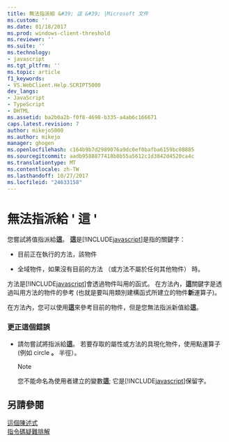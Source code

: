 ```yaml
---
title: 無法指派給 &#39; 這 &#39; |Microsoft 文件
ms.custom: ''
ms.date: 01/18/2017
ms.prod: windows-client-threshold
ms.reviewer: ''
ms.suite: ''
ms.technology:
- javascript
ms.tgt_pltfrm: ''
ms.topic: article
f1_keywords:
- VS.WebClient.Help.SCRIPT5000
dev_langs:
- JavaScript
- TypeScript
- DHTML
ms.assetid: ba2b0a2b-f0f8-4698-b335-a4ab6c166671
caps.latest.revision: 7
author: mikejo5000
ms.author: mikejo
manager: ghogen
ms.openlocfilehash: c164b9b7d2989076a9dc0ef0bafba6159bc08885
ms.sourcegitcommit: aadb9588877418b8b55a5612c1d3842d4520ca4c
ms.translationtype: MT
ms.contentlocale: zh-TW
ms.lasthandoff: 10/27/2017
ms.locfileid: "24633158"
---
```

# <a name="cannot-assign-to-39this39"></a>無法指派給 &#39; 這 &#39;
您嘗試將值指派給**這**。 **這**是[!INCLUDE[javascript](../../javascript/includes/javascript-md.md)]是指的關鍵字：  
  
-   目前正在執行的方法，該物件  
  
-   全域物件，如果沒有目前的方法 （或方法不屬於任何其他物件） 時。  
  
 方法是[!INCLUDE[javascript](../../javascript/includes/javascript-md.md)]會透過物件叫用的函式。 在方法內，**這**關鍵字是透過叫用方法的物件的參考 (也就是要叫用類別建構函式所建立的物件**新**運算子)。  
  
 在方法內，您可以使用**這**來參考目前的物件，但是您無法指派新值給**這**。  
  
### <a name="to-correct-this-error"></a>更正這個錯誤  
  
-   請勿嘗試將指派給**這**。 若要存取的屬性或方法的具現化物件，使用點運算子 (例如 circle **。** 半徑）。  
  
    > [!NOTE]
    >  您不能命名為使用者建立的變數**這**; 它是[!INCLUDE[javascript](../../javascript/includes/javascript-md.md)]保留字。  
  
## <a name="see-also"></a>另請參閱  
 [這個陳述式](../../javascript/reference/this-statement-javascript.md)   
 [指令碼疑難排解](../../javascript/advanced/troubleshooting-your-scripts-javascript.md)